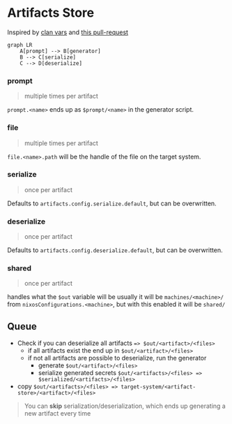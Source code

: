 # Artifacts Store

Inspired by [clan vars](https://docs.clan.lol/guides/vars-backend/) and
[this pull-request](https://github.com/NixOS/nixpkgs/pull/370444)

```mermaid
graph LR
    A[prompt] --> B[generator]
    B --> C[serialize]
    C --> D[deserialize]
```

### prompt

> multiple times per artifact

`prompt.<name>` ends up as `$prompt/<name>` in the generator script.

### file

> multiple times per artifact

`file.<name>.path` will be the handle of the file on the target system.

### serialize

> once per artifact

Defaults to `artifacts.config.serialize.default`, but can be overwritten.

### deserialize

> once per artifact

Defaults to `artifacts.config.deserialize.default`, but can be overwritten.

### shared

> once per artifact

handles what the `$out` variable will be usually it will be
`machines/<machine>/` from `nixosConfigurations.<machine>`, but with this
enabled it will be `shared/`

## Queue

- Check if you can deserialize all artifacts `=> $out/<artifact>/<files>`
  - if all artifacts exist the end up in `$out/<artifact>/<files>`
  - if not all artifacts are possible to deserialize, run the generator
    - generate `$out/<artifact>/<files>`
    - serialize generated secrets
      `$out/<artifacts>/<files> => $serialized/<artifacts>/<files>`
- copy
  `$out/<artifacts>/<files> => target-system/<artifact-store>/<artifact>/<files>`

> You can **skip** serialization/deserialization, which ends up generating a new
> artifact every time
